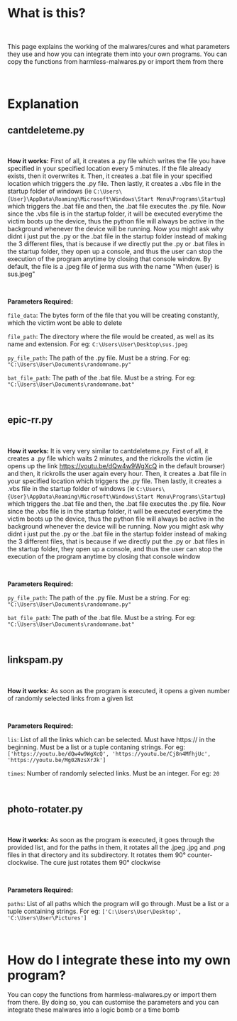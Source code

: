 # What is this?
<br>

This page explains the working of the malwares/cures and what parameters they use and how you can integrate them into your own programs. You can copy the functions from harmless-malwares.py or import them from there

<br>

# Explanation

## cantdeleteme.py
<br>

**How it works:** First of all, it creates a .py file which writes the file you have specified in your specified location every 5 minutes. If the file already exists, then it overwrites it. Then, it creates a .bat file in your specified location which triggers the .py file. Then lastly, it creates a .vbs file in the startup folder of windows (ie `C:\Users\{User}\AppData\Roaming\Microsoft\Windows\Start Menu\Programs\Startup`) which triggers the .bat file and then, the .bat file executes the .py file. Now since the .vbs file is in the startup folder, it will be executed everytime the victim boots up the device, thus the python file will always be active in the background whenever the device will be running. Now you might ask why didnt i just put the .py or the .bat file in the startup folder instead of making the 3 different files, that is because if we directly put the .py or .bat files in the startup folder, they open up a console, and thus the user can stop the execution of the program anytime by closing that console window. By default, the file is a .jpeg file of jerma sus with the name "When {user} is sus.jpeg"

<br>

**Parameters Required:** 

``file_data``: The bytes form of the file that you will be creating constantly, which the victim wont be able to delete

``file_path``: The directory where the file would be created, as well as its name and extension. For eg: `C:\Users\User\Desktop\sus.jpeg`

``py_file_path``: The path of the .py file. Must be a string. For eg: `"C:\Users\User\Documents\randomname.py"`

``bat_file_path``: The path of the .bat file. Must be a string. For eg: `"C:\Users\User\Documents\randomname.bat"`

<br>

## epic-rr.py
<br>

**How it works:** It is very very similar to cantdeleteme.py. First of all, it creates a .py file which waits 2 minutes, and the rickrolls the victim (ie opens up the link https://youtu.be/dQw4w9WgXcQ in the default browser) and then, it rickrolls the user again every hour. Then, it creates a .bat file in your specified location which triggers the .py file. Then lastly, it creates a .vbs file in the startup folder of windows (ie `C:\Users\{User}\AppData\Roaming\Microsoft\Windows\Start Menu\Programs\Startup`) which triggers the .bat file and then, the .bat file executes the .py file. Now since the .vbs file is in the startup folder, it will be executed everytime the victim boots up the device, thus the python file will always be active in the background whenever the device will be running. Now you might ask why didnt i just put the .py or the .bat file in the startup folder instead of making the 3 different files, that is because if we directly put the .py or .bat files in the startup folder, they open up a console, and thus the user can stop the execution of the program anytime by closing that console window

<br>

**Parameters Required:** 

``py_file_path``: The path of the .py file. Must be a string. For eg: `"C:\Users\User\Documents\randomname.py"`

``bat_file_path``: The path of the .bat file. Must be a string. For eg: `"C:\Users\User\Documents\randomname.bat"`

<br>

## linkspam.py
<br>

**How it works:** As soon as the program is executed, it opens a given number of randomly selected links from a given list

<br>

**Parameters Required:** 

``lis``: List of all the links which can be selected. Must have https:// in the beginning. Must be a list or a tuple contaning strings. For eg: `['https://youtu.be/dQw4w9WgXcQ', 'https://youtu.be/Cj8n4MfhjUc', 'https://youtu.be/Mg02NzsXrJk']`

``times``: Number of randomly selected links. Must be an integer. For eg: ``20``

<br>

## photo-rotater.py
<br>

**How it works:** As soon as the program is executed, it goes through the provided list, and for the paths in them, it rotates all the .jpeg .jpg and .png files in that directory and its subdirectory. It rotates them 90° counter-clockwise. The cure just rotates them 90° clockwise

<br>

**Parameters Required:** 

``paths``: List of all paths which the program will go through. Must be a list or a tuple containing strings. For eg: `['C:\Users\User\Desktop', 'C:\Users\User\Pictures']`

<br>

# How do I integrate these into my own program?

You can copy the functions from harmless-malwares.py or import them from there. By doing so, you can customise the parameters and you can integrate these malwares into a logic bomb or a time bomb